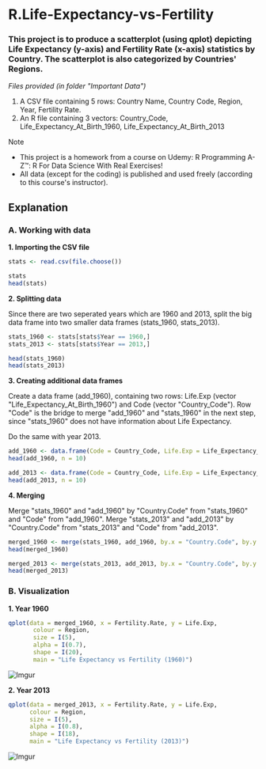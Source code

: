 # R.Life-Expectancy-vs-Fertility

### This project is to produce a scatterplot (using qplot) depicting Life Expectancy (y-axis) and Fertility Rate (x-axis) statistics by Country. The scatterplot is also categorized by Countries' Regions.

_Files provided (in folder "Important Data")_
1. A CSV file containing 5 rows: Country Name, Country Code, Region, Year, Fertility Rate.
2. An R file containing 3 vectors: Country_Code, Life_Expectancy_At_Birth_1960, Life_Expectancy_At_Birth_2013

> [!NOTE]
> - This project is a homework from a course on Udemy: R Programming A-Z™: R For Data Science With Real Exercises!
> - All data (except for the coding) is published and used freely (according to this course's instructor).

## Explanation

### A. Working with data

**1. Importing the CSV file**
```r
stats <- read.csv(file.choose())

stats
head(stats)
```

**2. Splitting data**

Since there are two seperated years which are 1960 and 2013, split the big data frame into two smaller data frames (stats_1960, stats_2013).

```r
stats_1960 <- stats[stats$Year == 1960,]
stats_2013 <- stats[stats$Year == 2013,]

head(stats_1960)
head(stats_2013)
```

**3. Creating additional data frames**

Create a data frame (add_1960), containing two rows: Life.Exp (vector "Life_Expectancy_At_Birth_1960") and Code (vector "Country_Code"). Row "Code" is the bridge to merge "add_1960" and "stats_1960" in the next step, since "stats_1960" does not have information about Life Expectancy.

Do the same with year 2013.

```r
add_1960 <- data.frame(Code = Country_Code, Life.Exp = Life_Expectancy_At_Birth_1960)
head(add_1960, n = 10)

add_2013 <- data.frame(Code = Country_Code, Life.Exp = Life_Expectancy_At_Birth_2013)
head(add_2013, n = 10)
```

**4. Merging**

Merge "stats_1960" and "add_1960" by "Country.Code" from "stats_1960" and "Code" from "add_1960". Merge "stats_2013" and "add_2013" by "Country.Code" from "stats_2013" and "Code" from "add_2013".

```r
merged_1960 <- merge(stats_1960, add_1960, by.x = "Country.Code", by.y = "Code")
head(merged_1960)

merged_2013 <- merge(stats_2013, add_2013, by.x = "Country.Code", by.y = "Code")
head(merged_2013)
```

### B. Visualization

**1. Year 1960**
```r
qplot(data = merged_1960, x = Fertility.Rate, y = Life.Exp,
       colour = Region,
       size = I(5),
       alpha = I(0.7),
       shape = I(20),
       main = "Life Expectancy vs Fertility (1960)")
```
![Imgur](https://i.imgur.com/QH621Ga.png)

**2. Year 2013**
```r
qplot(data = merged_2013, x = Fertility.Rate, y = Life.Exp,
      colour = Region,
      size = I(5),
      alpha = I(0.8),
      shape = I(18),
      main = "Life Expectancy vs Fertility (2013)")
```
![Imgur](https://i.imgur.com/NaPEUWN.png)



